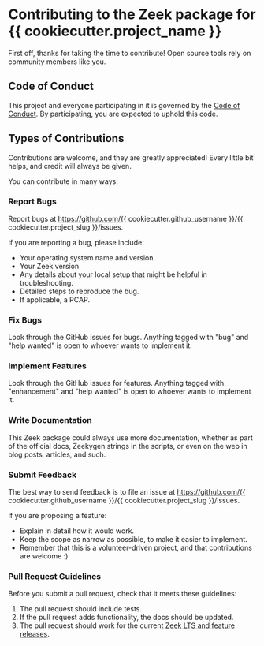 # Contributing to the Zeek package for {{ cookiecutter.project_name }}

First off, thanks for taking the time to contribute! Open source tools rely on community members like you.

## Code of Conduct

This project and everyone participating in it is governed by the [Code of Conduct](CODE_OF_CONDUCT.md). By participating, you are expected to uphold this
code.

## Types of Contributions

Contributions are welcome, and they are greatly appreciated! Every little bit
helps, and credit will always be given.

You can contribute in many ways:

### Report Bugs

Report bugs at https://github.com/{{ cookiecutter.github_username }}/{{ cookiecutter.project_slug }}/issues.

If you are reporting a bug, please include:

* Your operating system name and version.
* Your Zeek version
* Any details about your local setup that might be helpful in troubleshooting.
* Detailed steps to reproduce the bug.
* If applicable, a PCAP.

### Fix Bugs

Look through the GitHub issues for bugs. Anything tagged with "bug" and "help
wanted" is open to whoever wants to implement it.

### Implement Features

Look through the GitHub issues for features. Anything tagged with "enhancement"
and "help wanted" is open to whoever wants to implement it.

### Write Documentation

This Zeek package could always use more documentation, whether as part of the
official docs, Zeekygen strings in the scripts, or even on the web in blog posts,
articles, and such.

### Submit Feedback

The best way to send feedback is to file an issue at https://github.com/{{ cookiecutter.github_username }}/{{ cookiecutter.project_slug }}/issues.

If you are proposing a feature:

* Explain in detail how it would work.
* Keep the scope as narrow as possible, to make it easier to implement.
* Remember that this is a volunteer-driven project, and that contributions
  are welcome :)

### Pull Request Guidelines

Before you submit a pull request, check that it meets these guidelines:

1. The pull request should include tests.
2. If the pull request adds functionality, the docs should be updated.
3. The pull request should work for the current [Zeek LTS and feature releases](https://github.com/zeek/zeek/wiki/Release-Cadence).
  
